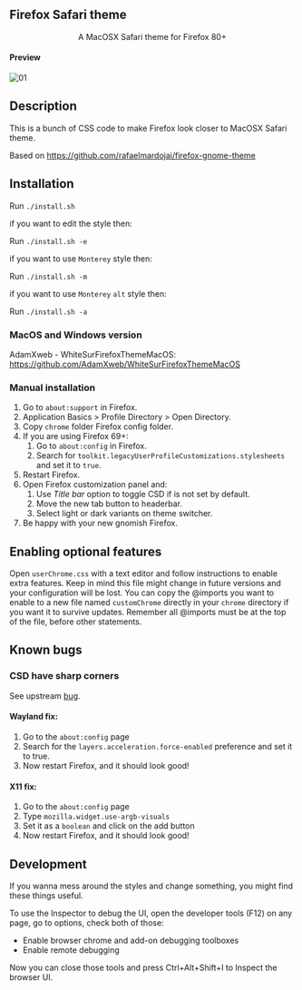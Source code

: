 
## Firefox Safari theme

<p align="center">A MacOSX Safari theme for Firefox 80+</p>

#### Preview
![01](https://github.com/vinceliuice/WhiteSur-gtk-theme/blob/pictures/pictures/firefox.png?raw=true)

## Description

This is a bunch of CSS code to make Firefox look closer to MacOSX Safari theme.

Based on https://github.com/rafaelmardojai/firefox-gnome-theme

## Installation

Run `./install.sh`

if you want to edit the style then:

Run `./install.sh -e`

if you want to use `Monterey` style then:

Run `./install.sh -m`

if you want to use `Monterey` `alt` style then:

Run `./install.sh -a`

### MacOS and Windows version
AdamXweb - WhiteSurFirefoxThemeMacOS: https://github.com/AdamXweb/WhiteSurFirefoxThemeMacOS

### Manual installation

1. Go to `about:support` in Firefox.
2. Application Basics > Profile Directory > Open Directory.
3. Copy `chrome` folder Firefox config folder.
4. If you are using Firefox 69+:
	1. Go to `about:config` in Firefox.
	2. Search for `toolkit.legacyUserProfileCustomizations.stylesheets` and set it to `true`.
5. Restart Firefox.
6. Open Firefox customization panel and:
	1. Use *Title bar* option to toggle CSD if is not set by default.
	2. Move the new tab button to headerbar.
	3. Select light or dark variants on theme switcher.
7. Be happy with your new gnomish Firefox.

## Enabling optional features
Open `userChrome.css` with a text editor and follow instructions to enable extra features. Keep in mind this file might change in future versions and your configuration will be lost. You can copy the @imports you want to enable to a new file named `customChrome` directly in your `chrome` directory if you want it to survive updates. Remember all @imports must be at the top of the file, before other statements.

## Known bugs

### CSD have sharp corners
See upstream [bug](https://bugzilla.mozilla.org/show_bug.cgi?id=1408360).

#### Wayland fix:
1. Go to the `about:config` page
2. Search for the `layers.acceleration.force-enabled` preference and set it to true.
3. Now restart Firefox, and it should look good!

#### X11 fix:
1. Go to the `about:config` page
2. Type `mozilla.widget.use-argb-visuals`
3. Set it as a `boolean` and click on the add button
4. Now restart Firefox, and it should look good!

## Development

If you wanna mess around the styles and change something, you might find these
things useful.

To use the Inspector to debug the UI, open the developer tools (F12) on any
page, go to options, check both of those:

- Enable browser chrome and add-on debugging toolboxes
- Enable remote debugging

Now you can close those tools and press Ctrl+Alt+Shift+I to Inspect the browser
UI.
